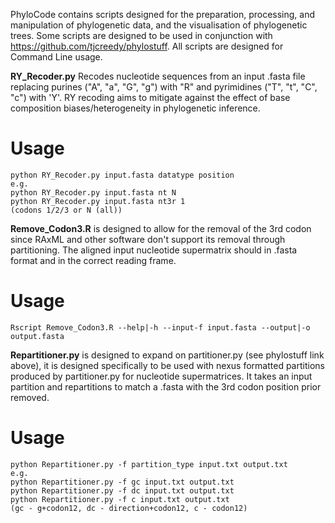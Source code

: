 PhyloCode contains scripts designed for the preparation, processing, and manipulation of phylogenetic data, and the visualisation of phylogenetic trees. 
Some scripts are designed to be used in conjunction with https://github.com/tjcreedy/phylostuff. 
All scripts are designed for Command Line usage.


**RY_Recoder.py** Recodes nucleotide sequences from an input .fasta file replacing purines ("A", "a", "G", "g") with "R" and pyrimidines ("T", "t", "C", "c") with 'Y'. RY recoding aims to mitigate against the effect of base composition biases/heterogeneity in phylogenetic inference. 
# Usage
    python RY_Recoder.py input.fasta datatype position
    e.g. 
    python RY_Recoder.py input.fasta nt N
    python RY_Recoder.py input.fasta nt3r 1
    (codons 1/2/3 or N (all))

**Remove_Codon3.R** is designed to allow for the removal of the 3rd codon since RAxML and other software don't support its removal through partitioning. The aligned input nucleotide supermatrix should in .fasta format and in the correct reading frame.
# Usage
    Rscript Remove_Codon3.R --help|-h --input-f input.fasta --output|-o output.fasta

**Repartitioner.py** is designed to expand on partitioner.py (see phylostuff link above), it is designed specifically to be used with nexus formatted partitions produced by partitioner.py for nucleotide supermatrices. It takes an input partition and repartitions to match a .fasta with the 3rd codon position prior removed.
# Usage
    python Repartitioner.py -f partition_type input.txt output.txt
    e.g. 
    python Repartitioner.py -f gc input.txt output.txt
    python Repartitioner.py -f dc input.txt output.txt
    python Repartitioner.py -f c input.txt output.txt
    (gc - g+codon12, dc - direction+codon12, c - codon12)
